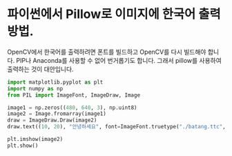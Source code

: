# 파이썬에서 Pillow로 이미지에 한국어 출력 방법.

OpenCV에서 한국어를 출력하려면 폰트를 빌드하고 OpenCV를 다시 빌드해야 합니다. PIP나 Anaconda를 사용할 수 없어 번거롭기도 합니다. 그래서 pillow를 사용하여 출력하는 것이 대안입니다.

```python
import matplotlib.pyplot as plt
import numpy as np
from PIL import ImageFont, ImageDraw, Image

image1 = np.zeros((480, 640, 3), np.uint8)
image2 = Image.fromarray(image1)
draw = ImageDraw.Draw(image2)
draw.text((10, 20), "안녕하세요", font=ImageFont.truetype("./batang.ttc", 48), fill=(255,255,255))

plt.imshow(image2)
plt.show()
```